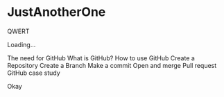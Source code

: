 # JustAnotherOne
QWERT

Loading...

The need for GitHub
What is GitHub?
How to use GitHub
Create a Repository
Create a Branch
Make a commit
Open and merge Pull request
GitHub case study


Okay
